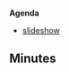 
**Agenda**
- [slideshow](https://docs.google.com/presentation/d/1tnLj8c9v2yOSg8po3pZbxLhl48i7ntoBvkli5Y5hhGo/edit?usp=sharing)

  
**Minutes**
- 
